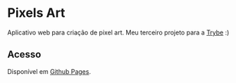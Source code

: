 # Pixels Art
Aplicativo web para criação de pixel art. Meu terceiro projeto para a [Trybe](https://www.betrybe.com/) :)

## Acesso
Disponível em [Github Pages](https://pedrotrasfereti.github.io/pixels-art/).
